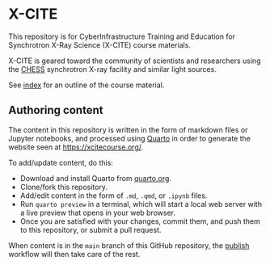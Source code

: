 # X-CITE

This repository is for CyberInfrastructure Training and Education for
Synchrotron X-Ray Science (X-CITE) course materials.

X-CITE is geared toward the community of scientists and researchers
using the [CHESS] synchrotron X-ray facility and similar light
sources.

See [index] for an outline of the course material.

## Authoring content

The content in this repository is written in the form of markdown
files or Jupyter notebooks, and processed using [Quarto] in order to
generate the website seen at https://xcitecourse.org/.

To add/update content, do this:

- Download and install Quarto from [quarto.org][Quarto].
- Clone/fork this repository.
- Add/edit content in the form of `.md`, `.qmd`, or `.ipynb` files.
- Run `quarto preview` in a terminal, which will start a local web
  server with a live preview that opens in your web browser.
- Once you are satisfied with your changes, commit them, and push them
  to this repository, or submit a pull request.

When content is in the `main` branch of this GitHub repository, the
[publish] workflow will then take care of the rest.

<!-- References -->

[CHESS]: https://www.chess.cornell.edu/
[index]: ./index.md
[publish]: .github/workflows/publish.yml

[Quarto]: https://quarto.org
[x-cite]: https://xcitecourse.org/
